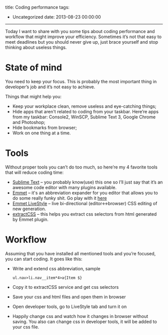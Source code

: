title: Coding performance
tags:
  - Uncategorized
date: 2013-08-23 00:00:00
---

Today I want to share with you some tips about coding performance and workflow that might improve your efficiency. Sometimes it’s not that easy to meet deadlines but you should never give up, just brace yourself and stop thinking about useless things.

# State of mind

You need to keep your focus. This is probably the most important thing in developer’s job and it’s not easy to achieve.

Things that might help you:

*   Keep your workplace clean, remove useless and eye-catching things;
*   Hide apps that aren't related to coding from your taskbar.  Here’re apps from my taskbar: Console2, WinSCP, Sublime Text 3, Google Chrome and Photoshop;
*   Hide bookmarks from browser;
*   Work on one thing at a time.

# Tools

Without proper tools you can’t do too much, so here’re my 4 favorite  tools that will reduce coding time:

*   [Sublime Text](http://www.sublimetext.com/) &#8211; you probably know(use) this one so I’ll just say that it’s an awesome code editor with many plugins available.
*   [Emmet](http://emmet.io/) &#8211; it's an abbreviation expander for you editor that allows you to do some really funky shit. Go play with it [here](http://docs.emmet.io/)
*   [Emmet LiveStyle](http://livestyle.emmet.io/) &#8211; live bi-directional (editor↔browser) CSS editing of new generation.
*   [extractCSS](http://extractcss.com/index.html) &#8211; this helps you extract css selectors from html generated by Emmet plugin.

# Workflow

Assuming that you have installed all mentioned tools and you’re focused, you can start coding. It goes like this:

*   Write and extend css abbreviation, sample

    `ul.nav>li.nav__item*4>a{Item $}`
*   Copy it to extractCSS service and get css selectors
*   Save your css and html files and open them in browser
*   Open developer tools, go to LiveStyle tab and turn it on
*   Happily change css and watch how it changes in browser without saving. You also can change css in developer tools, it will be added to your css file.